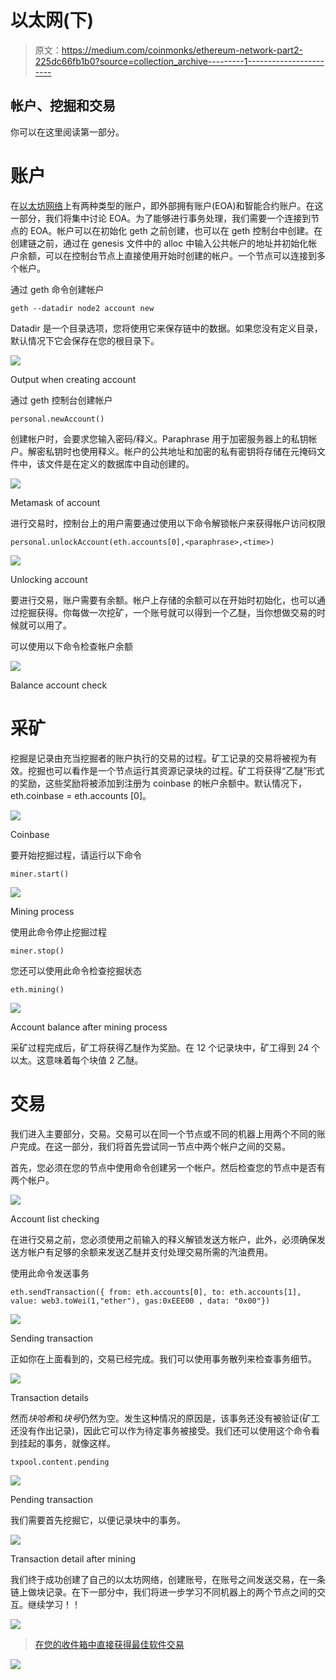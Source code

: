 # 以太网(下)

> 原文：<https://medium.com/coinmonks/ethereum-network-part2-225dc66fb1b0?source=collection_archive---------1----------------------->

## 帐户、挖掘和交易

你可以在这里阅读第一部分。

# 账户

在[以太坊网络](https://blog.coincodecap.com/tag/ethereum/)上有两种类型的账户，即外部拥有账户(EOA)和智能合约账户。在这一部分，我们将集中讨论 EOA。为了能够进行事务处理，我们需要一个连接到节点的 EOA。帐户可以在初始化 geth 之前创建，也可以在 geth 控制台中创建。在创建链之前，通过在 genesis 文件中的 alloc 中输入公共帐户的地址并初始化帐户余额，可以在控制台节点上直接使用开始时创建的帐户。一个节点可以连接到多个帐户。

通过 geth 命令创建帐户

```
geth --datadir node2 account new
```

Datadir 是一个目录选项，您将使用它来保存链中的数据。如果您没有定义目录，默认情况下它会保存在您的根目录下。

![](img/c3b80e695d23bc1a80afc8b21c5af283.png)

Output when creating account

通过 geth 控制台创建帐户

```
personal.newAccount()
```

创建帐户时，会要求您输入密码/释义。Paraphrase 用于加密服务器上的私钥帐户。解密私钥时也使用释义。帐户的公共地址和加密的私有密钥将存储在元掩码文件中，该文件是在定义的数据库中自动创建的。

![](img/24d625f629510c57e5fa5b447c37ec74.png)

Metamask of account

进行交易时，控制台上的用户需要通过使用以下命令解锁帐户来获得帐户访问权限

```
personal.unlockAccount(eth.accounts[0],<paraphrase>,<time>)
```

![](img/8d94df4f7607468390f30ad4f8577e19.png)

Unlocking account

要进行交易，账户需要有余额。帐户上存储的余额可以在开始时初始化，也可以通过挖掘获得。你每做一次挖矿，一个账号就可以得到一个乙醚，当你想做交易的时候就可以用了。

可以使用以下命令检查帐户余额

![](img/f54887ed484fbf34f94837cc547718ed.png)

Balance account check

# 采矿

挖掘是记录由充当挖掘者的账户执行的交易的过程。矿工记录的交易将被视为有效。挖掘也可以看作是一个节点运行其资源记录块的过程。矿工将获得“乙醚”形式的奖励，这些奖励将被添加到注册为 coinbase 的帐户余额中。默认情况下，eth.coinbase = eth.accounts [0]。

![](img/bed696b923f3af697f0dac2acb64220d.png)

Coinbase

要开始挖掘过程，请运行以下命令

```
miner.start()
```

![](img/11cbeb61b716b879451fa95394c1bb99.png)

Mining process

使用此命令停止挖掘过程

```
miner.stop()
```

您还可以使用此命令检查挖掘状态

```
eth.mining()
```

![](img/2a095dca9650d39b5f69231367c8eae2.png)

Account balance after mining process

采矿过程完成后，矿工将获得乙醚作为奖励。在 12 个记录块中，矿工得到 24 个以太。这意味着每个块值 2 乙醚。

# 交易

我们进入主要部分，交易。交易可以在同一个节点或不同的机器上用两个不同的账户完成。在这一部分，我们将首先尝试同一节点中两个帐户之间的交易。

首先，您必须在您的节点中使用命令创建另一个帐户。然后检查您的节点中是否有两个帐户。

![](img/b048ec0f9712249dc3fd6332d2be545b.png)

Account list checking

在进行交易之前，您必须使用之前输入的释义解锁发送方帐户，此外，必须确保发送方帐户有足够的余额来发送乙醚并支付处理交易所需的汽油费用。

使用此命令发送事务

```
eth.sendTransaction({ from: eth.accounts[0], to: eth.accounts[1], value: web3.toWei(1,"ether"), gas:0xEEE00 , data: "0x00"})
```

![](img/d56482a9030c86cb05029789b723cf9b.png)

Sending transaction

正如你在上面看到的，交易已经完成。我们可以使用事务散列来检查事务细节。

![](img/9eb23155b11168cc91d95c693ee4b3d3.png)

Transaction details

然而*块哈希*和*块号*仍然为空。发生这种情况的原因是，该事务还没有被验证(矿工还没有作出记录)，因此它可以作为待定事务被接受。我们还可以使用这个命令看到挂起的事务，就像这样。

```
txpool.content.pending
```

![](img/3dde6aa672bf41896f9f8d350ffae4aa.png)

Pending transaction

我们需要首先挖掘它，以便记录块中的事务。

![](img/21b8b1ea9e24ca1381f3a4327601c7a4.png)

Transaction detail after mining

我们终于成功创建了自己的以太坊网络，创建账号，在账号之间发送交易，在一条链上做块记录。在下一部分中，我们将进一步学习不同机器上的两个节点之间的交互。继续学习！！

[![](img/e9dbce386c4f90837b5db529a4c87766.png)](https://coincodecap.com)

> [在您的收件箱中直接获得最佳软件交易](https://coincodecap.com/?utm_source=coinmonks)

[![](img/7c0b3dfdcbfea594cc0ae7d4f9bf6fcb.png)](https://coincodecap.com/?utm_source=coinmonks)